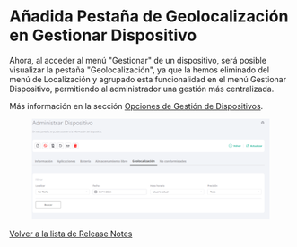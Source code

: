 # Añadida Pestaña de Geolocalización en Gestionar Dispositivo

Ahora, al acceder al menú "Gestionar" de un dispositivo, será posible visualizar la pestaña "Geolocalización", ya que la hemos eliminado del menú de Localización y agrupado esta funcionalidad en el menú Gestionar Dispositivo, permitiendo al administrador una gestión más centralizada.

Más información en la sección [Opciones de Gestión de Dispositivos](../../portal/dispositivos/lista-de-dispositivos/opciones-de-administracion-de-dispositivos-1.md).

<figure><img src="../../.gitbook/assets/image (273).png" alt=""><figcaption></figcaption></figure>

[Volver a la lista de Release Notes](broken-reference)
